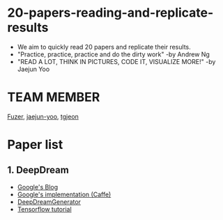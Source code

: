 # 20-papers-reading-and-replicate-results
* We aim to quickly read 20 papers and replicate their results.
* "Practice, practice, practice and do the dirty work" -by Andrew Ng
* "READ A LOT, THINK IN PICTURES, CODE IT, VISUALIZE MORE!" -by Jaejun Yoo

# TEAM MEMBER

[Fuzer](https://github.com/FuZer), [jaejun-yoo](https://github.com/jaejun-yoo), [tgjeon](https://github.com/tgjeon)

# Paper list
## 1. DeepDream
* [Google's Blog](https://research.googleblog.com/2015/06/inceptionism-going-deeper-into-neural.html)
* [Google's implementation (Caffe)](https://github.com/google/deepdream)
* [DeepDreamGenerator](https://deepdreamgenerator.com)
* [Tensorflow tutorial](https://github.com/tensorflow/tensorflow/blob/master/tensorflow/examples/tutorials/deepdream/deepdream.ipynb)
